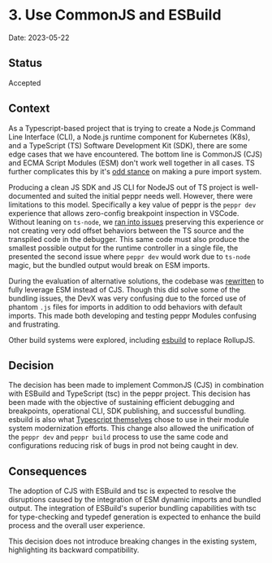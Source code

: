 # 3. Use CommonJS and ESBuild

Date: 2023-05-22

## Status

Accepted

## Context

As a Typescript-based project that is trying to create a Node.js Command Line Interface (CLI), a Node.js runtime component for Kubernetes (K8s), and a TypeScript (TS) Software Development Kit (SDK), there are some edge cases that we have encountered. The bottom line is CommonJS (CJS) and ECMA Script Modules (ESM) don't work well together in all cases. TS further complicates this by it's [odd stance](https://github.com/microsoft/TypeScript/issues/49083#issuecomment-1125503248) on making a pure import system.

Producing a clean JS SDK and JS CLI for NodeJS out of TS project is well-documented and suited the initial peppr needs well. However, there were limitations to this model. Specifically a key value of peppr is the `peppr dev` experience that allows zero-config breakpoint inspection in VSCode. Without leaning on `ts-node`, we [ran into issues](https://github.com/cmwylie19/peppr/pull/94) preserving this experience or not creating very odd offset behaviors between the TS source and the transpiled code in the debugger. This same code must also produce the smallest possible output for the runtime controller in a single file, the presented the second issue where `peppr dev` would work due to `ts-node` magic, but the bundled output would break on ESM imports.

During the evaluation of alternative solutions, the codebase was [rewritten](https://github.com/cmwylie19/peppr/pull/102/commits/80ed6c88d1b7789c318e04ca3adb98d40f1b46c5) to fully leverage ESM instead of CJS. Though this did solve some of the bundling issues, the DevX was very confusing due to the forced use of phantom `.js` files for imports in addition to odd behaviors with default imports. This made both developing and testing peppr Modules confusing and frustrating.

Other build systems were explored, including [esbuild](https://esbuild.github.io/) to replace RollupJS.

## Decision

The decision has been made to implement CommonJS (CJS) in combination with ESBuild and TypeScript (tsc) in the peppr project. This decision has been made with the objective of sustaining efficient debugging and breakpoints, operational CLI, SDK publishing, and successful bundling. esbuild is also what [Typescript themselves](https://github.com/microsoft/TypeScript/pull/51387) chose to use in their module system modernization efforts. This change also allowed the unification of the `peppr dev` and `peppr build` process to use the same code and configurations reducing risk of bugs in prod not being caught in dev.

## Consequences

The adoption of CJS with ESBuild and tsc is expected to resolve the disruptions caused by the integration of ESM dynamic imports and bundled output. The integration of ESBuild's superior bundling capabilities with tsc for type-checking and typedef generation is expected to enhance the build process and the overall user experience.

This decision does not introduce breaking changes in the existing system, highlighting its backward compatibility.
